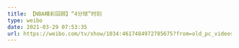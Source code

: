 ```yaml
---
title: 【NBA精彩回顾】“4分球”时刻
type: weibo
date: 2021-03-29 07:53:35
url: https://weibo.com/tv/show/1034:4617484972785675?from=old_pc_videoshow
---
```


<!-- more -->